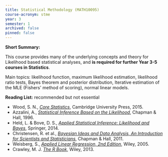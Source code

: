 ```yaml
---
title: Statistical Methodology (MATH10095)
course-acronym: stme
year: 3
semester: 1
archived: false
pinned: false
---
```


**Short Summary:**

This course provides many of the underlying concepts and theory for Likelihood based statistical analyses, and **is required for further Year 3-5 courses in Statistics**.

Main topics: likelihood function, maximum likelihood estimation, likelihood ratio tests, Bayes theorem and posterior distribution, Iterative estimation of the MLE (Fishers' method of scoring), normal linear models.

**Reading List:** recommended but not essential

- Wood, S. N., [*Core Statistics*](https://discovered.ed.ac.uk/permalink/f/1s15qcp/TN_cdi_scopus_primary_607650732), Cambridge University Press, 2015.
- Azzalini, A., [*Statistical Inference Based on the Likelihood*](https://discovered.ed.ac.uk/permalink/f/1s15qcp/TN_cdi_askewsholts_vlebooks_9781351414470), Chapman & Hall, 1996.
- Held, L. & Bove, D. S., [*Applied Statistical Inference: Likelihood and Bayes*](https://discovered.ed.ac.uk/permalink/f/1s15qcp/TN_cdi_zurich_eprints_oai_www_zora_uzh_ch_86736), Springer, 2014.
- Christensen, R. et al., [*Bayesian Ideas and Data Analysis, An Introduction for Scientists and Statisticians*](https://discovered.ed.ac.uk/permalink/f/1njkql8/44UOE_ALMA51249566650002466), Chapman & Hall, 2011.
- Weisberg, S., [*Applied Linear Regression, 2nd Edition*](https://discovered.ed.ac.uk/permalink/f/gfso8q/44UOE_ALMA51134232160002466), Wiley, 2005.
- Crawley, M. J. [*The R Book*](https://discovered.ed.ac.uk/permalink/f/1s15qcp/TN_cdi_skillsoft_books24x7_bks00044455), Wiley, 2013.